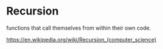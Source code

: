 # Recursion
functions that call themselves from within their own code.

https://en.wikipedia.org/wiki/Recursion_(computer_science)
